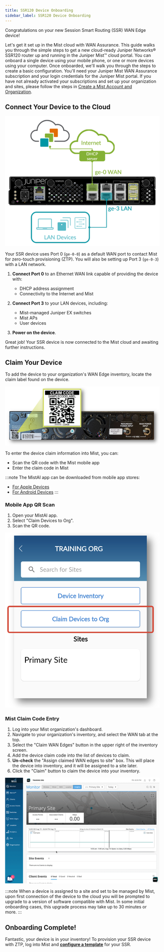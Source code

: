 ```yaml
---
title: SSR120 Device Onboarding
sidebar_label: SSR120 Device Onboarding
---
```


Congratulations on your new Session Smart Routing (SSR) WAN Edge device!

Let's get it set up in the Mist cloud with WAN Assurance. This guide walks you through the simple steps to get a new cloud-ready Juniper Networks® SSR120 router up and running in the Juniper Mist™ cloud portal. You can onboard a single device using your mobile phone, or one or more devices using your computer. Once onboarded, we'll walk you through the steps to create a basic configuration.
You'll need your Juniper Mist WAN Assurance subscription and your login credentials for the Juniper Mist portal. If you have not already activated your subscriptions and set up your organization and sites, please follow the steps in [Create a Mist Account and Organization](https://www.juniper.net/documentation/us/en/quick-start/software/mist/quick-start/mist-quick-start/product-quick-start/topics/topic-map/step-1-begin.html). 

## Connect Your Device to the Cloud

![Device Connections](/img/intro_wa_ssr120_quickstart_1.png)

Your SSR device uses Port 0 (`ge-0-0`) as a default WAN port to contact Mist for zero-touch provisioning (ZTP). You will also be setting up Port 3 (`ge-0-3`) with a LAN network.

1. **Connect Port 0** to an Ethernet WAN link capable of providing the device with:
    * DHCP address assignment
    * Connectivity to the Internet and Mist

2. **Connect Port 3** to your LAN devices, including:
    * Mist-managed Juniper EX switches
    * Mist APs
    * User devices

3. **Power on the device**.

Great job! Your SSR device is now connected to the Mist cloud and awaiting further instructions.

## Claim Your Device

To add the device to your organization's WAN Edge inventory, locate the claim label found on the device.

![Claim Code](/img/intro_wa_ssr120_quickstart_2.png)

To enter the device claim information into Mist, you can:
* Scan the QR code with the Mist mobile app
* Enter the claim code in Mist

:::note
The MistAI app can be downloaded from mobile app stores:
- [For Apple Devices](https://apps.apple.com/us/app/mistai/id1215196902)
- [For Android Devices](https://play.google.com/store/apps/details?id=com.mist.mistify&hl=en_US&gl=US)
:::

### Mobile App QR Scan

1. Open your MistAI app.
2. Select "Claim Devices to Org".
3. Scan the QR code.

![Mist AI App](/img/intro_wa_quickstart_mobile_app.png)

### Mist Claim Code Entry

1. Log into your Mist organization's dashboard.
2. Navigate to your organization's inventory, and select the WAN tab at the top.
3. Select the "Claim WAN Edges" button in the upper right of the inventory screen.
4. Add the device claim code into the list of devices to claim.
5. **Un-check** the "Assign claimed WAN edges to site" box. This will place the device into inventory, and it will be assigned to a site later.
6. Click the "Claim" button to claim the device into your inventory.

![Claim device](/img/intro_wa_quickstart_claim.gif)

:::note
When a device is assigned to a site and set to be managed by Mist, upon first connection of the device to the cloud you will be prompted to upgrade to a version of software compatible with Mist. In some initial onboarding cases, this upgrade process may take up to 30 minutes or more.
:::


## Onboarding Complete!

Fantastic, your device is in your inventory! To provision your SSR device with ZTP, log into Mist and **[configure a template](intro_wa_quickstart_3_templates.md)** for your SSR. 
